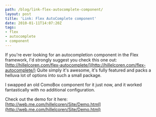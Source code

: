 ```yaml
---
path: /blog/link-flex-autocomplete-component/
layout: post
title: 'Link: Flex AutoComplete component'
date: 2010-01-11T14:07:20Z
tags:
- flex
- autocomplete
- component
---
```


If you're ever looking for an autocompletion component in the Flex framework, I'd strongly suggest you check this one out: [http://hillelcoren.com/flex-autocomplete/](http://hillelcoren.com/flex-autocomplete/) Quite simply it's awesome, it's fully featured and packs a helluva lot of options into such a small package.

I swapped an old ComoBox component for it just now, and it worked fantastically with no additional configuration.

Check out the demo for it here: [http://web.me.com/hillelcoren/Site/Demo.html](http://web.me.com/hillelcoren/Site/Demo.html)